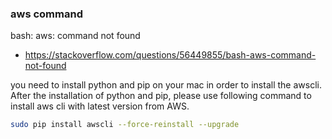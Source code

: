### aws command

bash: aws: command not found
- https://stackoverflow.com/questions/56449855/bash-aws-command-not-found

you need to install python and pip on your mac in order to install the awscli. After the installation of python and pip, please use following command to install aws cli with latest version from AWS.

```bash
sudo pip install awscli --force-reinstall --upgrade
```